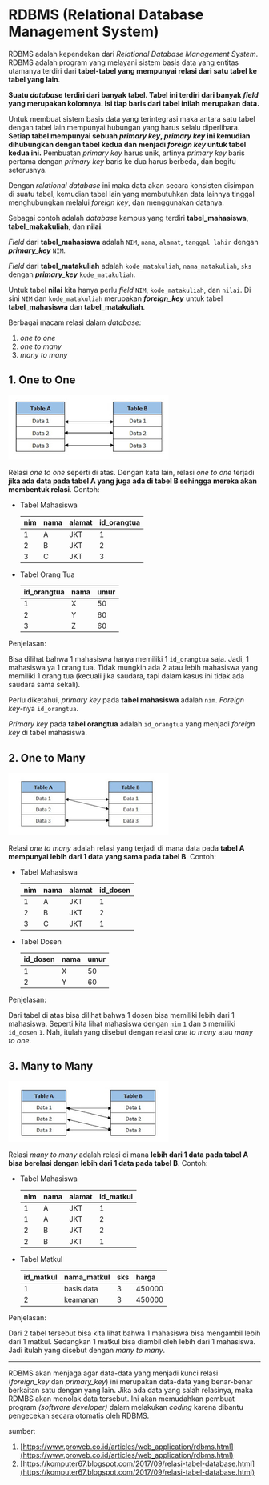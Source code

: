# RDBMS (Relational Database Management System)

RDBMS adalah kependekan dari *Relational Database Management System*. RDBMS adalah program yang melayani sistem basis data yang entitas utamanya terdiri dari **tabel-tabel yang mempunyai relasi dari satu tabel ke tabel yang lain**.

**Suatu *database* terdiri dari banyak tabel. Tabel ini terdiri dari banyak *field* yang merupakan kolomnya. Isi tiap baris dari tabel inilah merupakan data.**

Untuk membuat sistem basis data yang terintegrasi maka antara satu tabel dengan tabel lain mempunyai hubungan yang harus selalu diperlihara. **Setiap tabel mempunyai sebuah *primary key*, *primary key* ini kemudian dihubungkan dengan tabel kedua dan menjadi *foreign key* untuk tabel kedua ini.** Pembuatan *primary key* harus unik, artinya *primary key* baris pertama dengan *primary key* baris ke dua harus berbeda, dan begitu seterusnya.

Dengan *relational database* ini maka data akan secara konsisten disimpan di suatu tabel, kemudian tabel lain yang membutuhkan data lainnya tinggal menghubungkan melalui *foreign key*, dan menggunakan datanya.

Sebagai contoh adalah *database* kampus yang terdiri **tabel_mahasiswa**, **tabel_makakuliah**, dan **nilai**.

*Field* dari **tabel_mahasiswa** adalah `NIM`, `nama`, `alamat`, `tanggal lahir` dengan ***primary_key*** `NIM`.

*Field* dari **tabel_matakuliah** adalah `kode_matakuliah`, `nama_matakuliah`, `sks` dengan ***primary_key*** `kode_matakuliah`.

Untuk tabel **nilai** kita hanya perlu *field* `NIM`, `kode_matakuliah`, dan `nilai`. Di sini `NIM` dan `kode_matakuliah` merupakan ***foreign_key*** untuk tabel **tabel_mahasiswa** dan **tabel_matakuliah**.

Berbagai macam relasi dalam *database:*

1. *one to one*
2. *one to many*
3. *many to many*

## 1. One to One

![OtO](img/1.jpg)

Relasi *one to one* seperti di atas. Dengan kata lain, relasi *one to one* terjadi **jika ada data pada tabel A yang juga ada di tabel B sehingga mereka akan membentuk relasi**. Contoh:

- Tabel Mahasiswa

    | nim | nama | alamat | id_orangtua |
    |-----|------|--------|-------------|
    | 1   | A    | JKT    | 1           |
    | 2   | B    | JKT    | 2           |
    | 3   | C    | JKT    | 3           |

- Tabel Orang Tua

    | id_orangtua | nama | umur |
    |-------------|------|------|
    | 1           | X    | 50   |
    | 2           | Y    | 60   |
    | 3           | Z    | 60   |

Penjelasan:

Bisa dilihat bahwa 1 mahasiswa hanya memiliki 1 `id_orangtua` saja. Jadi, 1 mahasiswa ya 1 orang tua. Tidak mungkin ada 2 atau lebih mahasiswa yang memiliki 1 orang tua (kecuali jika saudara, tapi dalam kasus ini tidak ada saudara sama sekali).

Perlu diketahui, *primary key* pada **tabel mahasiswa** adalah `nim`. *Foreign key*-nya `id_orangtua`.

*Primary key* pada **tabel orangtua** adalah `id_orangtua` yang menjadi *foreign key* di tabel mahasiswa.

## 2. One to Many

![OtM](img/2.jpg)

Relasi *one to many* adalah relasi yang terjadi di mana data pada **tabel A mempunyai lebih dari 1 data yang sama pada tabel B**. Contoh:

- Tabel Mahasiswa

    | nim | nama | alamat | id_dosen |
    |-----|------|--------|----------|
    | 1   | A    | JKT    | 1        |
    | 2   | B    | JKT    | 2        |
    | 3   | C    | JKT    | 1        |

- Tabel Dosen

    | id_dosen | nama | umur |
    |----------|------|------|
    | 1        | X    | 50   |
    | 2        | Y    | 60   |

Penjelasan:

Dari tabel di atas bisa dilihat bahwa 1 dosen bisa memiliki lebih dari 1 mahasiswa. Seperti kita lihat mahasiswa dengan `nim` `1` dan `3` memiliki `id_dosen` `1`. Nah, itulah yang disebut dengan relasi *one to many* atau *many to one*.

## 3. Many to Many

![MtM](img/3.jpg)

Relasi *many to many* adalah relasi di mana **lebih dari 1 data pada tabel A bisa berelasi dengan lebih dari 1 data pada tabel B**. Contoh:

- Tabel Mahasiswa

    | nim | nama | alamat | id_matkul |
    |-----|------|--------|-----------|
    | 1   | A    | JKT    | 1         |
    | 1   | A    | JKT    | 2         |
    | 2   | B    | JKT    | 2         |
    | 2   | B    | JKT    | 1         |

- Tabel Matkul

    | id_matkul | nama_matkul | sks | harga  |
    |-----------|-------------|-----|--------|
    | 1         | basis data  | 3   | 450000 |
    | 2         | keamanan    | 3   | 450000 |

Penjelasan:

Dari 2 tabel tersebut bisa kita lihat bahwa 1 mahasiswa bisa mengambil lebih dari 1 matkul. Sedangkan 1 matkul bisa diambil oleh lebih dari 1 mahasiswa. Jadi itulah yang disebut dengan *many to many*.

---------

RDBMS akan menjaga agar data-data yang menjadi kunci relasi (*foreign_key* dan *primary_key*) ini merupakan data-data yang benar-benar berkaitan satu dengan yang lain. Jika ada data yang salah relasinya, maka RDMBS akan menolak data tersebut. Ini akan memudahkan pembuat program *(software developer)* dalam melakukan *coding* karena dibantu pengecekan secara otomatis oleh RDBMS.

sumber:

1. [https://www.proweb.co.id/articles/web_application/rdbms.html](https://www.proweb.co.id/articles/web_application/rdbms.html)
2. [https://komputer67.blogspot.com/2017/09/relasi-tabel-database.html](https://komputer67.blogspot.com/2017/09/relasi-tabel-database.html)
